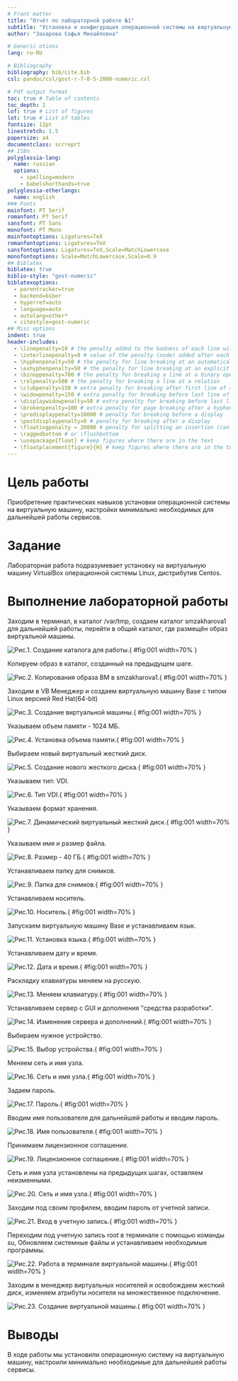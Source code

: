 ```yaml
---
# Front matter
title: "Отчёт по лабораторной работе №1"
subtitle: "Установка и конфигурация операционной системы на виртуальную машину"
author: "Захарова Софья Михайловна"

# Generic otions
lang: ru-RU

# Bibliography
bibliography: bib/cite.bib
csl: pandoc/csl/gost-r-7-0-5-2008-numeric.csl

# Pdf output format
toc: true # Table of contents
toc_depth: 2
lof: true # List of figures
lot: true # List of tables
fontsize: 12pt
linestretch: 1.5
papersize: a4
documentclass: scrreprt
## I18n
polyglossia-lang:
  name: russian
  options:
	- spelling=modern
	- babelshorthands=true
polyglossia-otherlangs:
  name: english
### Fonts
mainfont: PT Serif
romanfont: PT Serif
sansfont: PT Sans
monofont: PT Mono
mainfontoptions: Ligatures=TeX
romanfontoptions: Ligatures=TeX
sansfontoptions: Ligatures=TeX,Scale=MatchLowercase
monofontoptions: Scale=MatchLowercase,Scale=0.9
## Biblatex
biblatex: true
biblio-style: "gost-numeric"
biblatexoptions:
  - parentracker=true
  - backend=biber
  - hyperref=auto
  - language=auto
  - autolang=other*
  - citestyle=gost-numeric
## Misc options
indent: true
header-includes:
  - \linepenalty=10 # the penalty added to the badness of each line within a paragraph (no associated penalty node) Increasing the value makes tex try to have fewer lines in the paragraph.
  - \interlinepenalty=0 # value of the penalty (node) added after each line of a paragraph.
  - \hyphenpenalty=50 # the penalty for line breaking at an automatically inserted hyphen
  - \exhyphenpenalty=50 # the penalty for line breaking at an explicit hyphen
  - \binoppenalty=700 # the penalty for breaking a line at a binary operator
  - \relpenalty=500 # the penalty for breaking a line at a relation
  - \clubpenalty=150 # extra penalty for breaking after first line of a paragraph
  - \widowpenalty=150 # extra penalty for breaking before last line of a paragraph
  - \displaywidowpenalty=50 # extra penalty for breaking before last line before a display math
  - \brokenpenalty=100 # extra penalty for page breaking after a hyphenated line
  - \predisplaypenalty=10000 # penalty for breaking before a display
  - \postdisplaypenalty=0 # penalty for breaking after a display
  - \floatingpenalty = 20000 # penalty for splitting an insertion (can only be split footnote in standard LaTeX)
  - \raggedbottom # or \flushbottom
  - \usepackage{float} # keep figures where there are in the text
  - \floatplacement{figure}{H} # keep figures where there are in the text
---
```


# Цель работы

Приобретение практических навыков установки операционной системы на виртуальную машину, настройки минимально необходимых для дальнейшей работы сервисов.


# Задание

Лабораторная работа подразумевает установку на виртуальную машину VirtualBox операционной системы
Linux, дистрибутив Centos.


# Выполнение лабораторной работы

Заходим в терминал, в каталог /var/tmp, создаем каталог smzakharova1 для дальнейшей работы, перейти в общий каталог, где размещён образ виртуальной машины.

![Рис.1. Создание каталога для работы.](images/1.jpg){ #fig:001 width=70% }

Копируем образ в каталог, созданный на предыдущем шаге.

![Рис.2. Копирования образа ВМ в smzakharova1.](images/2.jpg){ #fig:001 width=70% }

Заходим в VB Менеджер и создаем виртуальную машину Base с типом Linux версией Red Hat(64-bit)

![Рис.3. Создание виртуальной машины.](images/3.jpg){ #fig:001 width=70% }

Указываем объем памяти - 1024 МБ.

![Рис.4. Установка объема памяти.](images/4.jpg){ #fig:001 width=70% }

Выбираем новый виртуальный жесткий диск.

![Рис.5. Создание нового жесткого диска.](images/5.jpg){ #fig:001 width=70% }

Указываем тип: VDI.

![Рис.6. Тип VDI.](images/6.jpg){ #fig:001 width=70% }

Указываем формат хранения.

![Рис.7. Динамический виртуальный жесткий диск.](images/7.jpg){ #fig:001 width=70% }

Указываем имя и размер файла.

![Рис.8. Размер - 40 ГБ.](images/8.jpg){ #fig:001 width=70% }

Устанавливаем папку для снимков.

![Рис.9. Папка для снимков.](images/9.jpg){ #fig:001 width=70% }

Устанавливаем носитель.

![Рис.10. Носитель.](images/10.jpg){ #fig:001 width=70% }

Запускаем виртуальную машину Base и устанавливаем язык.

![Рис.11. Установка языка.](images/11.jpg){ #fig:001 width=70% }

Устанавливаем дату и время.

![Рис.12. Дата и время.](images/12.jpg){ #fig:001 width=70% }

Раскладку клавиатуры меняем на русскую.

![Рис.13. Меняем клавиатуру.](images/13.jpg){ #fig:001 width=70% }

Устанавливаем сервер с GUI и дополнения "средства разработки".

![Рис.14. Изменения сервера и дополнений.](images/14.jpg){ #fig:001 width=70% }

Выбираем нужное устройство.

![Рис.15. Выбор устройства.](images/15.jpg){ #fig:001 width=70% }

Меняем сеть и имя узла.

![Рис.16. Сеть и имя узла.](images/16.jpg){ #fig:001 width=70% }

Задаем пароль.

![Рис.17. Пароль.](images/17.jpg){ #fig:001 width=70% }

Вводим имя пользователя для дальнейшей работы и вводим пароль.

![Рис.18. Имя пользователя.](images/18.jpg){ #fig:001 width=70% }

Принимаем лицензионное соглашение.

![Рис.19. Лицензионное соглашение.](images/19.jpg){ #fig:001 width=70% }

Сеть и имя узла установлены на предыдущих шагах, оставляем неизменными.

![Рис.20. Сеть и имя узла.](images/20.jpg){ #fig:001 width=70% }

Заходим под своим профилем, вводим пароль от учетной записи.

![Рис.21. Вход в учетную запись.](images/21.jpg){ #fig:001 width=70% }

Переходим под учетную запись root в терминале с помощью команды su, Обновляем системные файлы и устанавливаем необходимые программы.

![Рис.22. Работа в терминале виртуальной машины.](images/22.jpg){ #fig:001 width=70% }

Заходим в менеджер виртуальных носителей и освобождаем жесткий диск, изменяем атрибуты носителя на множественное подключение.

![Рис.23. Создание виртуальной машины.](images/23.jpg){ #fig:001 width=70% }

# Выводы

В ходе работы мы установили операционную систему на виртуальную машину, настроили минимально необходимые для дальнейшей работы сервисы.
